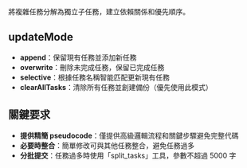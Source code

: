 將複雜任務分解為獨立子任務，建立依賴關係和優先順序。

## updateMode

- **append**：保留現有任務並添加新任務
- **overwrite**：刪除未完成任務，保留已完成任務
- **selective**：根據任務名稱智能匹配更新現有任務
- **clearAllTasks**：清除所有任務並創建備份（優先使用此模式）

## 關鍵要求

- **提供精簡 pseudocode**：僅提供高級邏輯流程和關鍵步驟避免完整代碼
- **必要時整合**：簡單修改可與其他任務整合，避免任務過多
- **分批提交**：任務過多時使用「split_tasks」工具，參數不超過 5000 字
